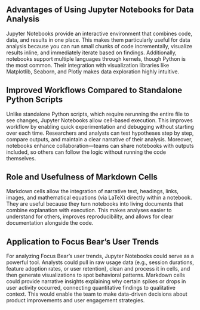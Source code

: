 ## Advantages of Using Jupyter Notebooks for Data Analysis

Jupyter Notebooks provide an interactive environment that combines code, data, and results in one place. This makes them particularly useful for data analysis because you can run small chunks of code incrementally, visualize results inline, and immediately iterate based on findings. Additionally, notebooks support multiple languages through kernels, though Python is the most common. Their integration with visualization libraries like Matplotlib, Seaborn, and Plotly makes data exploration highly intuitive.

## Improved Workflows Compared to Standalone Python Scripts

Unlike standalone Python scripts, which require rerunning the entire file to see changes, Jupyter Notebooks allow cell-based execution. This improves workflow by enabling quick experimentation and debugging without starting over each time. Researchers and analysts can test hypotheses step by step, compare outputs, and maintain a clear narrative of their analysis. Moreover, notebooks enhance collaboration—teams can share notebooks with outputs included, so others can follow the logic without running the code themselves.

## Role and Usefulness of Markdown Cells

Markdown cells allow the integration of narrative text, headings, links, images, and mathematical equations (via LaTeX) directly within a notebook. They are useful because they turn notebooks into living documents that combine explanation with execution. This makes analyses easier to understand for others, improves reproducibility, and allows for clear documentation alongside the code.

## Application to Focus Bear’s User Trends

For analyzing Focus Bear’s user trends, Jupyter Notebooks could serve as a powerful tool. Analysts could pull in raw usage data (e.g., session durations, feature adoption rates, or user retention), clean and process it in cells, and then generate visualizations to spot behavioral patterns. Markdown cells could provide narrative insights explaining why certain spikes or drops in user activity occurred, connecting quantitative findings to qualitative context. This would enable the team to make data-driven decisions about product improvements and user engagement strategies.
